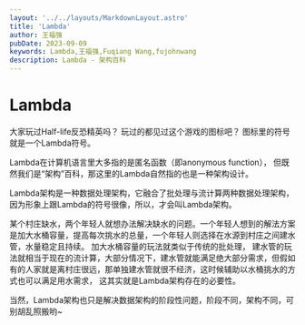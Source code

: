 ```yaml
---
layout: '../../layouts/MarkdownLayout.astro'
title: 'Lambda'
author: 王福强
pubDate: 2023-09-09
keywords: Lambda,王福强,Fuqiang Wang,fujohnwang
description: Lambda - 架构百科
---
```


# Lambda

大家玩过Half-life反恐精英吗？ 玩过的都见过这个游戏的图标吧？ 图标里的符号就是一个Lambda符号。

Lambda在计算机语言里大多指的是匿名函数（即anonymous function）， 但既然我们是“架构”百科，那这里的Lambda自然指的也是一种架构设计。

Lambda架构是一种数据处理架构，它融合了批处理与流计算两种数据处理架构，因为形象上跟Lambda的符号很像，所以，才会叫Lambda架构。

某个村庄缺水，两个年轻人就想办法解决缺水的问题。一个年轻人想到的解法方案是加大水桶容量，提高每次挑水的总量，一个年轻人则选择在水源到村庄之间建水管，水量稳定且持续。 加大水桶容量的玩法就类似于传统的批处理， 建水管的玩法就相当于现在的流计算，大部分情况下，建水管就能满足绝大部分需求，但假如有的人家就是离村庄很远，那单独建水管就很不经济，这时候辅助以水桶挑水的方式也可以满足用水需求， 这其实就是Lambda架构存在的必要性。

当然，Lambda架构也只是解决数据架构的阶段性问题，阶段不同，架构不同，可别胡乱照搬哟~
